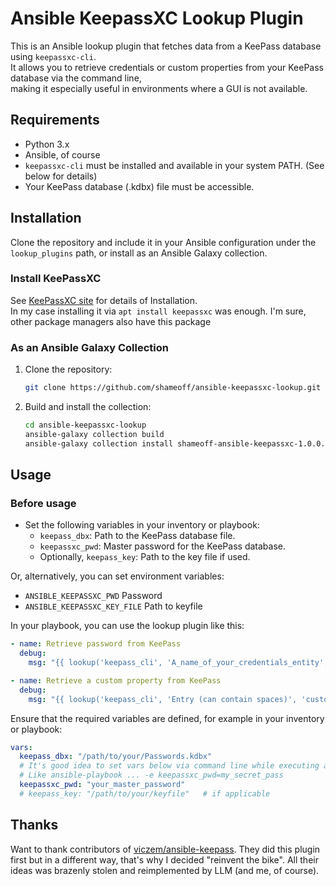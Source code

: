 # Ansible KeepassXC Lookup Plugin

This is an Ansible lookup plugin that fetches data from a KeePass database using `keepassxc-cli`.  
It allows you to retrieve credentials or custom properties from your KeePass database via the command line,  
making it especially useful in environments where a GUI is not available.

## Requirements

- Python 3.x
- Ansible, of course
- `keepassxc-cli` must be installed and available in your system PATH. (See below for details)
- Your KeePass database (.kdbx) file must be accessible.

## Installation

Clone the repository and include it in your Ansible configuration under the `lookup_plugins` path, or install as an Ansible Galaxy collection.

### Install KeePassXC

See [KeePassXC site](https://keepassxc.org/) for details of Installation.  
In my case installing it via `apt install keepassxc` was enough. I'm sure, other package managers
also have this package

### As an Ansible Galaxy Collection

1. Clone the repository:
   ```bash
   git clone https://github.com/shameoff/ansible-keepassxc-lookup.git
   ```
2. Build and install the collection:
   ```bash
   cd ansible-keepassxc-lookup
   ansible-galaxy collection build
   ansible-galaxy collection install shameoff-ansible-keepassxc-1.0.0.tar.gz
   ```

## Usage

### Before usage

- Set the following variables in your inventory or playbook:
  - `keepass_dbx`: Path to the KeePass database file.
  - `keepassxc_pwd`: Master password for the KeePass database.
  - Optionally, `keepass_key`: Path to the key file if used.

Or, alternatively, you can set environment variables:

- `ANSIBLE_KEEPASSXC_PWD` Password
- `ANSIBLE_KEEPASSXC_KEY_FILE` Path to keyfile

In your playbook, you can use the lookup plugin like this:

```yaml
- name: Retrieve password from KeePass
  debug:
    msg: "{{ lookup('keepass_cli', 'A_name_of_your_credentials_entity', 'password') }}"

- name: Retrieve a custom property from KeePass
  debug:
    msg: "{{ lookup('keepass_cli', 'Entry (can contain spaces)', 'custom_properties', 'my_prop_key') }}"
```

Ensure that the required variables are defined, for example in your inventory or playbook:

```yaml
vars:
  keepass_dbx: "/path/to/your/Passwords.kdbx"
  # It's good idea to set vars below via command line while executing ansible-playbook
  # Like ansible-playbook ... -e keepassxc_pwd=my_secret_pass
  keepassxc_pwd: "your_master_password"
  # keepass_key: "/path/to/your/keyfile"   # if applicable
```

## Thanks

Want to thank contributors of [viczem/ansible-keepass](https://github.com/viczem/ansible-keepass).
They did this plugin first but in a different way, that's why I decided "reinvent the bike". 
All their ideas was brazenly stolen and reimplemented by LLM (and me, of course). 
